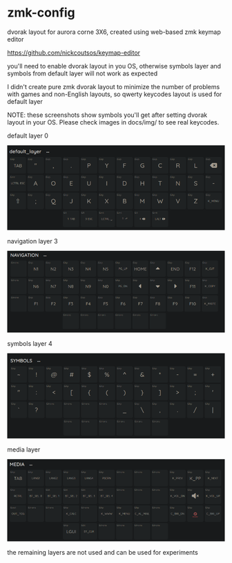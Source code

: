 # zmk-config

dvorak layout for aurora corne 3X6, created using web-based zmk keymap editor

https://github.com/nickcoutsos/keymap-editor

you'll need to enable dvorak layout in you OS, otherwise symbols layer and symbols from default layer will not work as expected

I didn't create pure zmk dvorak layout to minimize the number of problems with games and non-English layouts, so qwerty keycodes layout is used for default layer

NOTE: these screenshots show symbols you'll get after setting dvorak layout in your OS. Please check images in docs/img/ to see real keycodes.

default layer 0

![plot](./docs/img/default_layer.png)

navigation layer 3

![plot](./docs/img/navigation3.png)

symbols layer 4

![plot](./docs/img/symbols4.png)

media layer

![plot](./docs/img/media1.png)

the remaining layers are not used and can be used for experiments
